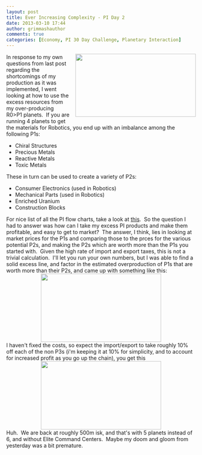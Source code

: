```yaml
---
layout: post
title: Ever Increasing Complexity - PI Day 2
date: 2013-03-10 17:44
author: grimmashauthor
comments: true
categories: [Economy, PI 30 Day Challenge, Planetary Interaction]
---
```

<div style="clear: both; text-align: center;"><a href="http://grimmash.com/wp-content/uploads/2013/03/POS-Fuels-300x1571.png" style="clear: right; float: right; margin-bottom: 1em; margin-left: 1em;"><img border="0" height="167" src="http://grimmash.com/wp-content/uploads/2013/03/POS-Fuels-300x1571-300x157.png" width="320" /></a></div>In response to my own questions from last post regarding the shortcomings of my production as it was implemented, I went looking at how to use the excess resources from my over-producing R0&gt;P1 planets. &nbsp;If you are running 4 planets to get the materials for Robotics, you end up with an imbalance among the following P1s:<br /><div><ul><li>Chiral Structures</li><li>Precious Metals</li><li>Reactive Metals</li><li>Toxic Metals</li></ul>These in turn can be used to create a variety of P2s:<br /><div></div><div><ul><li>Consumer Electronics (used in Robotics)</li><li>Mechanical Parts (used in Robotics)</li><li>Enriched Uranium</li><li>Construction Blocks</li></ul>For nice list of all the PI flow charts, take a look at <a href="http://www.hst-soft.de/korai/Eve_PI_Diagrams_v1_4.pdf" target="_blank">this</a>. &nbsp;So the question I had to answer was how can I take my excess PI products and make them profitable, and easy to get to market? &nbsp;The answer, I think, lies in looking at market prices for the P1s and comparing those to the prces for the various potential P2s, and making the P2s which are worth more than the P1s you started with. &nbsp;Given the high rate of import and export taxes, this is not a trivial calculation. &nbsp;I'll let you run your own numbers, but I was able to find a solid excess line, and factor in the estimated overproduction of P1s that are worth more than their P2s, and came up with something like this:<br /><div style="clear: both; text-align: center;"><a href="http://grimmash.com/wp-content/uploads/2013/03/Estimate-Two-300x1701.png" style="margin-left: 1em; margin-right: 1em;"><img border="0" height="181" src="http://grimmash.com/wp-content/uploads/2013/03/Estimate-Two-300x1701-300x170.png" width="320" /></a></div>I haven't fixed the costs, so expect the import/export to take roughly 10% off each of the non P3s (i'm keeping it at 10% for simplicity, and to account for increased profit as you go up the chain), you get this<br /><div style="clear: both; text-align: center;"><a href="http://grimmash.com/wp-content/uploads/2013/03/Estimate-Three-300x1701.png" style="margin-left: 1em; margin-right: 1em;"><img border="0" height="181" src="http://grimmash.com/wp-content/uploads/2013/03/Estimate-Three-300x1701-300x170.png" width="320" /></a></div>Huh. &nbsp;We are back at roughly 500m isk, and that's with 5 planets instead of 6, and without Elite Command Centers. &nbsp;Maybe my doom and gloom from yesterday was a bit premature.<br /><br /><br /></div></div>
